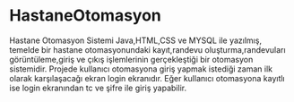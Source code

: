 # HastaneOtomasyon
 Hastane Otomasyon Sistemi
 Java,HTML,CSS ve MYSQL ile yazılmış, temelde bir hastane otomasyonundaki kayıt,randevu oluşturma,randevuları görüntüleme,giriş ve çıkış işlemlerinin gerçekleştiği bir otomasyon sistemidir.
 Projede kullanıcı otomasyona giriş yapmak istediği zaman ilk olarak karşılaşacağı ekran login ekranıdır.
 Eğer kullanıcı otomasyona kayıtlı ise login ekranından tc ve şifre ile giriş yapabilir.
 


